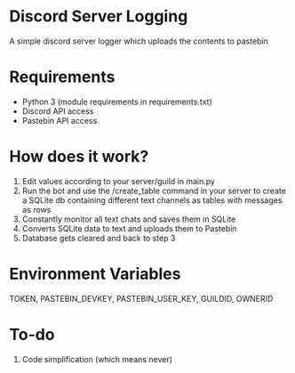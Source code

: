 # Discord Server Logging
 A simple discord server logger which uploads the contents to pastebin

# Requirements
* Python 3 (module requirements in requirements.txt)
* Discord API access
* Pastebin API access

# How does it work?
1. Edit values according to your server/guild in main.py
2. Run the bot and use the /create_table command in your server to create a SQLite db containing different text channels as tables with messages as rows
3. Constantly monitor all text chats and saves them in SQLite
4. Converts SQLite data to text and uploads them to Pastebin
5. Database gets cleared and back to step 3

# Environment Variables
TOKEN, PASTEBIN_DEVKEY, PASTEBIN_USER_KEY, GUILDID, OWNERID

# To-do
1. Code simplification (which means never)
